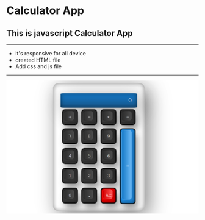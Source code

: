 # Calculator App
## This is javascript Calculator App
---
- it's responsive for all device
- created HTML file
- Add css and js file 
---
![image](./Project_01/imgforrefernce/Screenshot%20(92).png)
